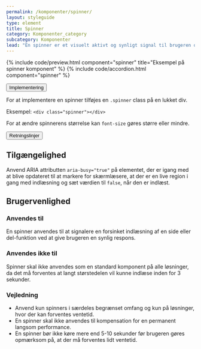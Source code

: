 ```yaml
---
permalink: /komponenter/spinner/
layout: styleguide
type: element
title: Spinner
category: Komponenter_category
subcategory: Komponenter
lead: "En spinner er et visuelt aktivt og synligt signal til brugeren om, at indlæsningen af en side eller delfunktion er forsinket."
---
```


{% include code/preview.html component="spinner"  title="Eksempel på spinner komponent" %}
{% include code/accordion.html component="spinner" %}
<div class="accordion accordion-bordered">
  <button class="button-unstyled accordion-button"
      aria-expanded="false" aria-controls="code-spinner-docs">
    Implementering
  </button>
  <div id="code-spinner-docs" aria-hidden="true" class="accordion-content">
    <p>For at implementere en spinner tilføjes en <code>.spinner</code> class på en lukket div.</p>
    <p>Eksempel: <code>&lt;div class="spinner"&gt;&lt;/div&gt;</code></p>
    <p>For at ændre spinnerens størrelse kan <code>font-size</code> gøres større eller mindre.</p>
  </div>
</div>

<div class="accordion accordion-bordered accordion-docs">
  <button class="button-unstyled accordion-button"
      aria-expanded="true" aria-controls="spinner-docs">
    Retningslinjer
  </button>
  <div id="spinner-docs" class="accordion-content">
    <section>
        <h2 class="h4">Tilgængelighed</h2>
        <p>Anvend ARIA attributten <code>aria-busy="true"</code> på elementet, der er igang med at blive opdateret til at markere for skærmlæsere, at der er en live region i gang med indlæsning og sæt værdien til <code>false</code>, når den er indlæst.</p>
    </section>
    <section>
        <h2 class="h4">Brugervenlighed</h2>
        <h3 class="h4">Anvendes til</h3>
        <p>En spinner anvendes til at signalere en forsinket indlæsning af en side eller del-funktion ved at give brugeren en synlig respons.</p>
        <h3 class="h4">Anvendes ikke til</h3>
        <p>Spinner skal ikke anvendes som en standard komponent på alle løsninger, da det må forventes at langt størstedelen vil kunne indlæse inden for 3 sekunder.</p>
        <h3 class="h4">Vejledning</h3>                
        <ul>
            <li>Anvend kun spinners i særdeles begrænset omfang og kun på løsninger, hvor der kan forventes ventetid.</li>
            <li>En spinner skal ikke anvendes til kompensation for en permanent langsom performance.</li>
            <li>En spinner bør ikke køre mere end 5-10 sekunder før brugeren gøres opmærksom på, at der må forventes lidt ventetid. </li>
        </ul>
    </section>
  </div>
</div>

